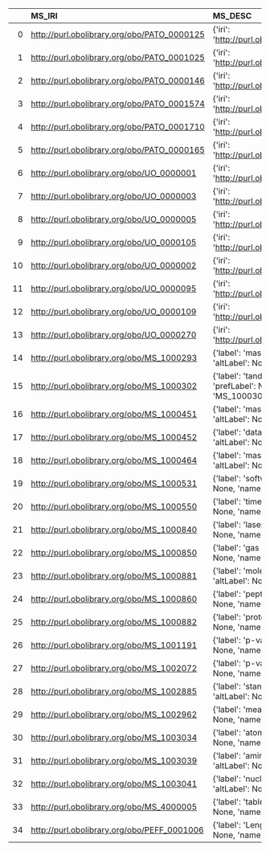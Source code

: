 |    | MS_IRI                                      | MS_DESC                                                                                          | OBI_IRI                                     | OBI_DESC                                                       |
|---:|:--------------------------------------------|:-------------------------------------------------------------------------------------------------|:--------------------------------------------|:---------------------------------------------------------------|
|  0 | http://purl.obolibrary.org/obo/PATO_0000125 | {'iri': 'http://purl.obolibrary.org/obo/PATO_0000125'}                                           | http://purl.obolibrary.org/obo/PATO_0000125 | {'iri': 'http://purl.obolibrary.org/obo/PATO_0000125'}         |
|  1 | http://purl.obolibrary.org/obo/PATO_0001025 | {'iri': 'http://purl.obolibrary.org/obo/PATO_0001025'}                                           | http://purl.obolibrary.org/obo/PATO_0001025 | {'iri': 'http://purl.obolibrary.org/obo/PATO_0001025'}         |
|  2 | http://purl.obolibrary.org/obo/PATO_0000146 | {'iri': 'http://purl.obolibrary.org/obo/PATO_0000146'}                                           | http://purl.obolibrary.org/obo/PATO_0000146 | {'iri': 'http://purl.obolibrary.org/obo/PATO_0000146'}         |
|  3 | http://purl.obolibrary.org/obo/PATO_0001574 | {'iri': 'http://purl.obolibrary.org/obo/PATO_0001574'}                                           | http://purl.obolibrary.org/obo/PATO_0001574 | {'iri': 'http://purl.obolibrary.org/obo/PATO_0001574'}         |
|  4 | http://purl.obolibrary.org/obo/PATO_0001710 | {'iri': 'http://purl.obolibrary.org/obo/PATO_0001710'}                                           | http://purl.obolibrary.org/obo/PATO_0001710 | {'iri': 'http://purl.obolibrary.org/obo/PATO_0001710'}         |
|  5 | http://purl.obolibrary.org/obo/PATO_0000165 | {'iri': 'http://purl.obolibrary.org/obo/PATO_0000165'}                                           | http://purl.obolibrary.org/obo/PATO_0000165 | {'iri': 'http://purl.obolibrary.org/obo/PATO_0000165'}         |
|  6 | http://purl.obolibrary.org/obo/UO_0000001   | {'iri': 'http://purl.obolibrary.org/obo/UO_0000001'}                                             | http://purl.obolibrary.org/obo/UO_0000001   | {'iri': 'http://purl.obolibrary.org/obo/UO_0000001'}           |
|  7 | http://purl.obolibrary.org/obo/UO_0000003   | {'iri': 'http://purl.obolibrary.org/obo/UO_0000003'}                                             | http://purl.obolibrary.org/obo/UO_0000003   | {'iri': 'http://purl.obolibrary.org/obo/UO_0000003'}           |
|  8 | http://purl.obolibrary.org/obo/UO_0000005   | {'iri': 'http://purl.obolibrary.org/obo/UO_0000005'}                                             | http://purl.obolibrary.org/obo/UO_0000005   | {'iri': 'http://purl.obolibrary.org/obo/UO_0000005'}           |
|  9 | http://purl.obolibrary.org/obo/UO_0000105   | {'iri': 'http://purl.obolibrary.org/obo/UO_0000105'}                                             | http://purl.obolibrary.org/obo/UO_0000105   | {'iri': 'http://purl.obolibrary.org/obo/UO_0000105'}           |
| 10 | http://purl.obolibrary.org/obo/UO_0000002   | {'iri': 'http://purl.obolibrary.org/obo/UO_0000002'}                                             | http://purl.obolibrary.org/obo/UO_0000002   | {'iri': 'http://purl.obolibrary.org/obo/UO_0000002'}           |
| 11 | http://purl.obolibrary.org/obo/UO_0000095   | {'iri': 'http://purl.obolibrary.org/obo/UO_0000095'}                                             | http://purl.obolibrary.org/obo/UO_0000095   | {'iri': 'http://purl.obolibrary.org/obo/UO_0000095'}           |
| 12 | http://purl.obolibrary.org/obo/UO_0000109   | {'iri': 'http://purl.obolibrary.org/obo/UO_0000109'}                                             | http://purl.obolibrary.org/obo/UO_0000109   | {'iri': 'http://purl.obolibrary.org/obo/UO_0000109'}           |
| 13 | http://purl.obolibrary.org/obo/UO_0000270   | {'iri': 'http://purl.obolibrary.org/obo/UO_0000270'}                                             | http://purl.obolibrary.org/obo/UO_0000270   | {'iri': 'http://purl.obolibrary.org/obo/UO_0000270'}           |
| 14 | http://purl.obolibrary.org/obo/MS_1000293   | {'label': 'mass spectrometer', 'prefLabel': None, 'altLabel': None, 'name': 'MS_1000293'}        | http://purl.obolibrary.org/obo/OBI_0000049  | {'label': 'mass spectrometer'}                                 |
| 15 | http://purl.obolibrary.org/obo/MS_1000302   | {'label': 'tandem mass spectrometer', 'prefLabel': None, 'altLabel': None, 'name': 'MS_1000302'} | http://purl.obolibrary.org/obo/OBI_0001088  | {'label': 'tandem mass spectrometer'}                          |
| 16 | http://purl.obolibrary.org/obo/MS_1000451   | {'label': 'mass analyzer', 'prefLabel': None, 'altLabel': None, 'name': 'MS_1000451'}            | http://purl.obolibrary.org/obo/OBI_0000345  | {'label': 'mass analyzer'}                                     |
| 17 | http://purl.obolibrary.org/obo/MS_1000452   | {'label': 'data transformation', 'prefLabel': None, 'altLabel': None, 'name': 'MS_1000452'}      | http://purl.obolibrary.org/obo/OBI_0200000  | {'label': 'data transformation'}                               |
| 18 | http://purl.obolibrary.org/obo/MS_1000464   | {'label': 'mass unit', 'prefLabel': None, 'altLabel': None, 'name': 'MS_1000464'}                | http://purl.obolibrary.org/obo/UO_0000002   | {'label': 'mass unit'}                                         |
| 19 | http://purl.obolibrary.org/obo/MS_1000531   | {'label': 'software', 'prefLabel': None, 'altLabel': None, 'name': 'MS_1000531'}                 | http://purl.obolibrary.org/obo/IAO_0000010  | {'label': 'software', 'prefLabel': 'software'}                 |
| 20 | http://purl.obolibrary.org/obo/MS_1000550   | {'label': 'time unit', 'prefLabel': None, 'altLabel': None, 'name': 'MS_1000550'}                | http://purl.obolibrary.org/obo/UO_0000003   | {'label': 'time unit'}                                         |
| 21 | http://purl.obolibrary.org/obo/MS_1000840   | {'label': 'laser', 'prefLabel': None, 'altLabel': None, 'name': 'MS_1000840'}                    | http://purl.obolibrary.org/obo/OBI_0400064  | {'label': 'laser'}                                             |
| 22 | http://purl.obolibrary.org/obo/MS_1000850   | {'label': 'gas laser', 'prefLabel': None, 'altLabel': None, 'name': 'MS_1000850'}                | http://purl.obolibrary.org/obo/OBI_0400047  | {'label': 'gas laser'}                                         |
| 23 | http://purl.obolibrary.org/obo/MS_1000881   | {'label': 'molecular entity', 'prefLabel': None, 'altLabel': None, 'name': 'MS_1000881'}         | http://purl.obolibrary.org/obo/CHEBI_23367  | {'label': 'molecular entity', 'prefLabel': 'molecular entity'} |
| 24 | http://purl.obolibrary.org/obo/MS_1000860   | {'label': 'peptide', 'prefLabel': None, 'altLabel': None, 'name': 'MS_1000860'}                  | http://purl.obolibrary.org/obo/CHEBI_16670  | {'label': 'peptide'}                                           |
| 25 | http://purl.obolibrary.org/obo/MS_1000882   | {'label': 'protein', 'prefLabel': None, 'altLabel': None, 'name': 'MS_1000882'}                  | http://purl.obolibrary.org/obo/PR_000000001 | {'label': 'protein'}                                           |
| 26 | http://purl.obolibrary.org/obo/MS_1001191   | {'label': 'p-value', 'prefLabel': None, 'altLabel': None, 'name': 'MS_1001191'}                  | http://purl.obolibrary.org/obo/OBI_0000175  | {'label': 'p-value'}                                           |
| 27 | http://purl.obolibrary.org/obo/MS_1002072   | {'label': 'p-value', 'prefLabel': None, 'altLabel': None, 'name': 'MS_1002072'}                  | http://purl.obolibrary.org/obo/OBI_0000175  | {'label': 'p-value'}                                           |
| 28 | http://purl.obolibrary.org/obo/MS_1002885   | {'label': 'standard error', 'prefLabel': None, 'altLabel': None, 'name': 'MS_1002885'}           | http://purl.obolibrary.org/obo/OBI_0000235  | {'label': 'standard error'}                                    |
| 29 | http://purl.obolibrary.org/obo/MS_1002962   | {'label': 'mean', 'prefLabel': None, 'altLabel': None, 'name': 'MS_1002962'}                     | http://purl.obolibrary.org/obo/OBI_0000679  | {'label': 'mean'}                                              |
| 30 | http://purl.obolibrary.org/obo/MS_1003034   | {'label': 'atom', 'prefLabel': None, 'altLabel': None, 'name': 'MS_1003034'}                     | http://purl.obolibrary.org/obo/CHEBI_33250  | {'label': 'atom'}                                              |
| 31 | http://purl.obolibrary.org/obo/MS_1003039   | {'label': 'amino acid', 'prefLabel': None, 'altLabel': None, 'name': 'MS_1003039'}               | http://purl.obolibrary.org/obo/CHEBI_33709  | {'label': 'amino acid'}                                        |
| 32 | http://purl.obolibrary.org/obo/MS_1003041   | {'label': 'nucleic acid', 'prefLabel': None, 'altLabel': None, 'name': 'MS_1003041'}             | http://purl.obolibrary.org/obo/CHEBI_33696  | {'label': 'nucleic acid'}                                      |
| 33 | http://purl.obolibrary.org/obo/MS_4000005   | {'label': 'table', 'prefLabel': None, 'altLabel': None, 'name': 'MS_4000005'}                    | http://purl.obolibrary.org/obo/IAO_0000306  | {'label': 'table', 'prefLabel': 'table'}                       |
| 34 | http://purl.obolibrary.org/obo/PEFF_0001006 | {'label': 'Length', 'prefLabel': None, 'altLabel': None, 'name': 'PEFF_0001006'}                 | http://purl.obolibrary.org/obo/PATO_0000122 | {'altLabel': 'Length'}                                         |